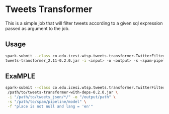 # Tweets Transformer

This is a simple job that will filter tweets according to a given sql expression passed as argument to the job.

## Usage
```bash
spark-submit --class co.edu.icesi.wtsp.tweets.transformer.TwitterFilteringLocalApp \
tweets-transformer_2.11-0.2.0.jar -i <input> -o <output> -s <spam-pipeline-path> -f <filter-expression>
```

## ExaMPLE
```bash
spark-submit --class co.edu.icesi.wtsp.tweets.transformer.TwitterFilteringLocalApp \
 /path/to/tweets-transformer-with-deps-0.2.0.jar \
 -i "/path/to/tweets_json/*/" -o "/output/path" \
 -s "/path/to/spam/pipeline/model" \
 -f "place is not null and lang = 'en'"
```